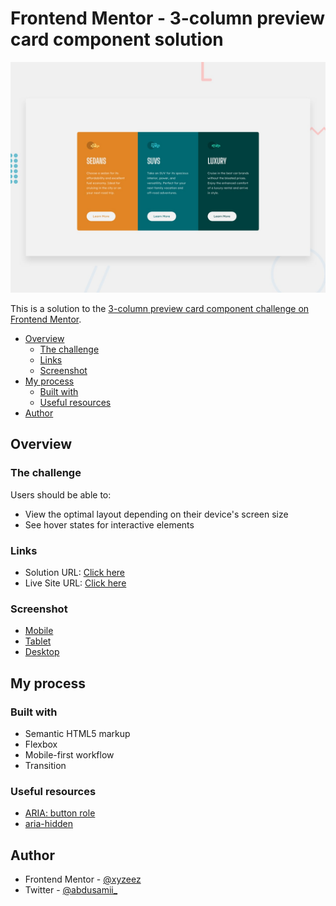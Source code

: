 # Frontend Mentor - 3-column preview card component solution


![](./images/screenshots/desktop-preview.jpg)


This is a solution to the [3-column preview card component challenge on Frontend Mentor](https://www.frontendmentor.io/challenges/3column-preview-card-component-pH92eAR2-).


- [Overview](#overview)
  - [The challenge](#the-challenge)
  - [Links](#links)
  - [Screenshot](#screenshot)
- [My process](#my-process)
  - [Built with](#built-with)
  - [Useful resources](#useful-resources)
- [Author](#author)

## Overview

### The challenge

Users should be able to:

- View the optimal layout depending on their device's screen size
- See hover states for interactive elements

### Links

- Solution URL: [Click here](https://www.frontendmentor.io/solutions/responsive-3-column-preview-card-vnARAZRpky)
- Live Site URL: [Click here](https://3-column-preview-card-femc.netlify.app/)

### Screenshot

- [Mobile](./images/screenshots/mobile.png)
- [Tablet](./images/screenshots/Tablet.png)
- [Desktop](./images/screenshots/Desktop.png)

## My process

### Built with

- Semantic HTML5 markup
- Flexbox
- Mobile-first workflow
- Transition

### Useful resources

- [ARIA: button role](https://developer.mozilla.org/en-US/docs/Web/Accessibility/ARIA/Roles/button_role)
- [aria-hidden](https://developer.mozilla.org/en-US/docs/Web/Accessibility/ARIA/Attributes/aria-hidden)


## Author

- Frontend Mentor - [@xyzeez](https://www.frontendmentor.io/profile/xyzeez)
- Twitter - [@abdusamii_](https://twitter.com/abdusamii_)
